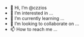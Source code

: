 - 👋 Hi, I’m @czzios
- 👀 I’m interested in ...
- 🌱 I’m currently learning ...
- 💞️ I’m looking to collaborate on ...
- 📫 How to reach me ...

<!---
czzios/czzios is a ✨ special ✨ repository because its `README.md` (this file) appears on your GitHub profile.
You can click the Preview link to take a look at your changes.
--->
